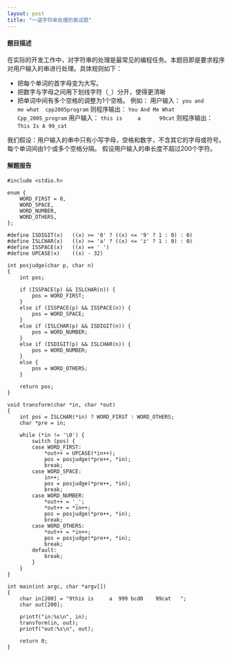 ```yaml
---
layout: post
title: "一道字符串处理的面试题"
---
```


#### 题目描述

在实际的开发工作中，对字符串的处理是最常见的编程任务。本题目即是要求程序对用户输入的串进行处理。具体规则如下： 

   * 把每个单词的首字母变为大写。 
   * 把数字与字母之间用下划线字符（`_`）分开，使得更清晰 
   * 把单词中间有多个空格的调整为1个空格。 
   例如： 
        用户输入： 
        `you and     me what  cpp2005program` 
        则程序输出： 
        `You And Me What Cpp_2005_program` 
        用户输入： 
        `this is     a      99cat` 
        则程序输出： 
        `This Is A 99_cat` 

我们假设：用户输入的串中只有小写字母，空格和数字，不含其它的字母或符号。每个单词间由1个或多个空格分隔。
假设用户输入的串长度不超过200个字符。 

#### 解题报告

    #include <stdio.h> 

    enum { 
        WORD_FIRST = 0, 
        WORD_SPACE, 
        WORD_NUMBER, 
        WORD_OTHERS, 
    };

    #define ISDIGIT(x)   ((x) >= '0' ? ((x) <= '9' ? 1 : 0) : 0) 
    #define ISLCHAR(x)   ((x) >= 'a' ? ((x) <= 'z' ? 1 : 0) : 0) 
    #define ISSPACE(x)   ((x) == ' ')
    #define UPCASE(x)    ((x) - 32)

    int posjudge(char p, char n) 
    {
        int pos;
        
        if (ISSPACE(p) && ISLCHAR(n)) { 
            pos = WORD_FIRST; 
        } 
        else if (ISSPACE(p) && ISSPACE(n)) { 
            pos = WORD_SPACE; 
        } 
        else if (ISLCHAR(p) && ISDIGIT(n)) { 
            pos = WORD_NUMBER; 
        }
        else if (ISDIGIT(p) && ISLCHAR(n)) {
            pos = WORD_NUMBER;
        }
        else { 
            pos = WORD_OTHERS; 
        }

        return pos; 
    }

    void transform(char *in, char *out) 
    { 
        int pos = ISLCHAR(*in) ? WORD_FIRST : WORD_OTHERS; 
        char *pre = in;
        
        while (*in != '\0') { 
            switch (pos) { 
            case WORD_FIRST: 
                *out++ = UPCASE(*in++); 
                pos = posjudge(*pre++, *in); 
                break; 
            case WORD_SPACE: 
                in++; 
                pos = posjudge(*pre++, *in); 
                break; 
            case WORD_NUMBER: 
                *out++ = '_'; 
                *out++ = *in++; 
                pos = posjudge(*pre++, *in); 
                break; 
            case WORD_OTHERS: 
                *out++ = *in++; 
                pos = posjudge(*pre++, *in); 
                break;
            default:
                break;
            } 
        } 
    } 

    int main(int argc, char *argv[]) 
    { 
        char in[200] = "9this is     a  999 bcd0    99cat   "; 
        char out[200]; 

        printf("in:%s\n", in); 
        transform(in, out); 
        printf("out:%s\n", out); 
        
        return 0; 
    } 

